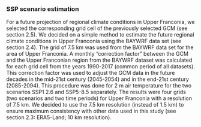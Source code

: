 ### SSP scenario estimation
For a future projection of regional climate conditions in Upper Franconia, we selected the corresponding grid cell of the previously selected GCM (see section 2.5). We decided on a simple method to estimate the future regional climate conditions in Upper Franconia using the BAYWRF data set (see section 2.4).
The grid of 7.5 km was used from the BAYWRF data set for the area of Upper Franconia. A monthly “correction factor” between the GCM and the Upper Franconian region from the BAYWRF dataset was calculated for each grid cell from the years 1990-2017 (common period of all datasets). This correction factor was used to adjust the GCM data in the future decades in the mid-21st century (2045-2054) and in the end-21st century (2085-2094). This procedure was done for 2 m air temperature for the two scenarios SSP1 2.6 and SSP5-8.5 separately. The results were four grids (two scenarios and two time periods) for Upper Franconia with a resolution of 7.5 km. We decided to use the 7.5 km resolution (instead of 1.5 km) to ensure maximum consistency with other data used in this study (see section 2.3: ERA5-Land; 10 km resolution).

